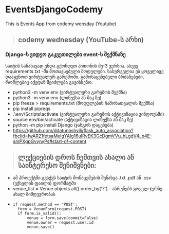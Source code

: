 # EventsDjangoCodemy

This is Events App from codemy wensday (Youtube)
<br />
> ## codemy wednesday (YouTube-ს არხი)

### Django-ს ვიდეო გაკვეთილები event-ს შექმნაზე

საიტის სანახავად უნდა გქონდეთ პითონის მე-3 ვერსია.
ასევე requirements.txt -ში მოთავსებული მოდულები.
სასურველია ეს ყოველივე დააყენოთ ვირტუალურ გარემოში.
გამოსაყენებელი ბრძანებები, რომლებიც აქედან შეიძლება გავიხსენო:
* python3 -m venv env (ვირტუალური გარემოს შექმნა) 
* python3 -m venv env (ლინუქსა ან მაკ ზე)
* pip freeze > requirements.txt (მოდულების ჩამონათვალის შექმნა)
* pip install pipreqs
* .\env\Scripts\activate (ვირტუალური გარემოს აქტივიზაცია ვინდოუსში)
* source env/bin/activate (აქტივიზაცია ლინუქსა ან მაკ ზე)
* python -m pip install Django (ჯანგოს დაყენება)
* https://github.com/ddatunashvili/flask_auto_association?fbclid=IwAR21fetsaMelgYAlg16uIRvEK3GcDgmVVu_hLgdV4_b4E-smPXgpGvynyPs#start-of-content

> ## ლექციების დროს ჩემთვის ახალი ან საინტერესო შენიშვნები:
* ამ პროექტში გვაქვს საიტის მონაცემების შენახვა .txt .pdf ან .csv (ექსელის ფაილი) ფორმატში
* venue_list = Venue.objects.all().order_by('?') - აბრუნებს ყოველ ჯერზე ახალ მიმდევრობას
*     if request.method == 'POST':
        form = VenueForm(request.POST)
        if form.is_valid():
            venue = form.save(commit=False)
            venue.owner = request.user.id
            venue.save()


